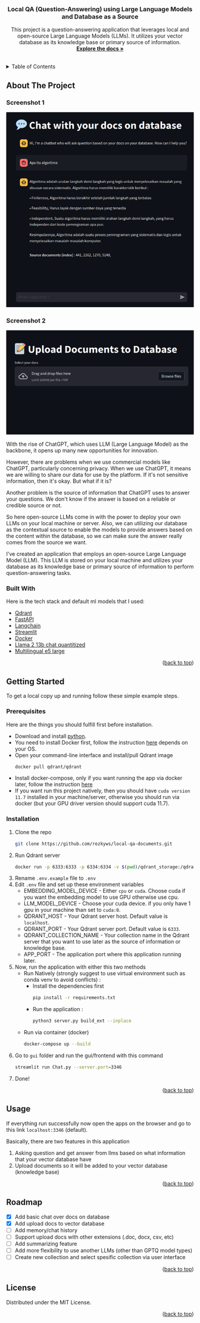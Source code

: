<!-- Source template: See: https://github.com/othneildrew/Best-README-Template/ -->
<a name="readme-top"></a>

<br />
<div align="center">
  <h3 align="center">Local QA (Question-Answering) using Large Language Models and Database as a Source</h3>

  <p align="center">
    This project is a question-answering application that leverages local and open-source Large Language Models (LLMs). It utilizes your vector database as its knowledge base or primary source of information.
    <br />
    <a href="https://github.com/othneildrew/Best-README-Template"><strong>Explore the docs »</strong></a>
    <br />
    <br />
  </p>
</div>



<!-- TABLE OF CONTENTS -->
<details>
  <summary>Table of Contents</summary>
  <ol>
    <li>
      <a href="#about-the-project">About The Project</a>
      <ul>
        <li><a href="#built-with">Built With</a></li>
      </ul>
    </li>
    <li>
      <a href="#getting-started">Getting Started</a>
      <ul>
        <li><a href="#prerequisites">Prerequisites</a></li>
        <li><a href="#installation">Installation</a></li>
      </ul>
    </li>
    <li><a href="#usage">Usage</a></li>
    <li><a href="#roadmap">Roadmap</a></li>
    <li><a href="#license">License</a></li>
  </ol>
</details>



<!-- ABOUT THE PROJECT -->
## About The Project

### Screenshot 1
![Screenshot1](https://github.com/rezkyws/local-qa-documents/blob/master/assets/images/local_qa_1.png)
### Screenshot 2
![Screenshot2](https://github.com/rezkyws/local-qa-documents/blob/master/assets/images/local_qa_2.png)

With the rise of ChatGPT, which uses LLM (Large Language Model) as the backbone, it opens up many new opportunities for innovation. 

However, there are problems when we use commercial models like ChatGPT, particularly concerning privacy. When we use ChatGPT, it means we are willing to share our data for use by the platform. If it's not sensitive information, then it's okay. But what if it is?

Another problem is the source of information that ChatGPT uses to answer your questions. We don't know if the answer is based on a reliable or credible source or not.

So here open-source LLMs come in with the power to deploy your own LLMs on your local machine or server. Also, we can utilizing our database as the contextual source to enable the models to provide answers based on the content within the database, so we can make sure the answer really comes from the source we want.

I've created an application that employs an open-source Large Language Model (LLM). This LLM is stored on your local machine and utilizes your database as its knowledge base or primary source of information to perform question-answering tasks.


### Built With

Here is the tech stack and default ml models that I used:

* [Qdrant](https://github.com/qdrant/qdrant)
* [FastAPI](https://github.com/tiangolo/fastapi)
* [Langchain](https://github.com/langchain-ai/langchain)
* [Streamlit](https://github.com/streamlit/streamlit)
* [Docker](https://github.com/docker)
* [Llama 2 13b chat quantitized](https://huggingface.co/TheBloke/Llama-2-13B-chat-GPTQ)
* [Multilingual e5 large](https://huggingface.co/intfloat/multilingual-e5-large)

<p align="right">(<a href="#readme-top">back to top</a>)</p>


<!-- GETTING STARTED -->
## Getting Started

To get a local copy up and running follow these simple example steps.

### Prerequisites

Here are the things you should fulfill first before installation.
* Download and install [python](https://www.python.org/downloads/).
* You need to install Docker first, follow the instruction [here](https://docs.docker.com/get-docker/) depends on your OS.
* Open your command-line interface and install/pull Qdrant image
  ```sh
  docker pull qdrant/qdrant
* Install docker-compose, only if you want running the app via docker later, follow the instruction [here](https://docs.docker.com/compose/install/)
* If you want run this project natively, then you should have `cuda version 11.7` installed in your machine/server, otherwise you should run via docker (but your GPU driver version should support cuda 11.7).

### Installation

1. Clone the repo
   ```sh
   git clone https://github.com/rezkyws/local-qa-documents.git
   ```
2. Run Qdrant server
   ```sh
   docker run -p 6333:6333 -p 6334:6334 -v $(pwd)/qdrant_storage:/qdrant/storage qdrant/qdrant
   ```
3. Rename `.env.example` file to `.env`
4. Edit `.env` file and set up these environment variables
   * EMBEDDING_MODEL_DEVICE - Either `cpu` or `cuda`. Choose cuda if you want the embedding model to use GPU otherwise use cpu.
   * LLM_MODEL_DEVICE - Choose your cuda device. if you only have 1 gpu in your machine than set to `cuda:0`.
   * QDRANT_HOST - Your Qdrant server host. Default value is `localhost`.
   * QDRANT_PORT - Your Qdrant server port. Default value is `6333`.
   * QDRANT_COLLECTION_NAME - Your collection name in the Qdrant server that you want to use later as the source of information or knowledge base.
   * APP_PORT - The application port where this application running later.
5. Now, run the application with either this two methods
   * Run Natively (strongly suggest to use virtual environment such as conda venv to avoid conflicts) :
     * Install the dependencies first
       ```sh
       pip install -r requirements.txt
       ```
     * Run the application :
       ```sh
       python3 server.py build_ext --inplace
       ```
    * Run via container (docker)
      ```sh
      docker-compose up --build
      ```
6. Go to `gui` folder and run the gui/frontend with this command
   ```sh
   streamlit run Chat.py --server.port=3346
   ```
7. Done!

<p align="right">(<a href="#readme-top">back to top</a>)</p>


## Usage

If everything run successfully now open the apps on the browser and go to this link `localhost:3346` (default).

Basically, there are two features in this application
1. Asking question and get answer from llms based on what information that your vector database have
2. Upload documents so it will be added to your vector database (knowledge base)

<p align="right">(<a href="#readme-top">back to top</a>)</p>


<!-- ROADMAP -->
## Roadmap

- [x] Add basic chat over docs on database
- [x] Add upload docs to vector database
- [ ] Add memory/chat history
- [ ] Support upload docs with other extensions (.doc, docx, csv, etc)
- [ ] Add summarizing feature
- [ ] Add more flexibility to use another LLMs (other than GPTQ model types)
- [ ] Create new collection and select spesific collection via user interface

<p align="right">(<a href="#readme-top">back to top</a>)</p>


<!-- LICENSE -->
## License

Distributed under the MIT License.

<p align="right">(<a href="#readme-top">back to top</a>)</p>
